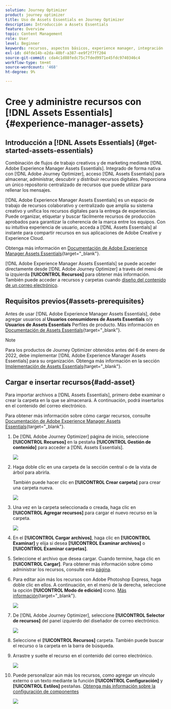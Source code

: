 ```yaml
---
solution: Journey Optimizer
product: journey optimizer
title: Uso de Assets Essentials en Journey Optimizer
description: Introducción a Assets Essentials
feature: Overview
topic: Content Management
role: User
level: Beginner
keywords: recursos, aspectos básicos, experience manager, integración
exl-id: d4fde14b-e2da-40bf-a387-ee9f2f7ff204
source-git-commit: cda4c1d88fedc75c7fded9971e45fdc9740346c4
workflow-type: tm+mt
source-wordcount: '468'
ht-degree: 9%

---
```


# Cree y administre recursos con [!DNL Assets Essentials]{#experience-manager-assets}

## Introducción a [!DNL Assets Essentials] {#get-started-assets-essentials}

Combinación de flujos de trabajo creativos y de marketing mediante [!DNL Adobe Experience Manager Assets Essentials]. Integrado de forma nativa con [!DNL Adobe Journey Optimizer], acceso [!DNL Assets Essentials] para almacenar, administrar, descubrir y distribuir recursos digitales. Proporciona un único repositorio centralizado de recursos que puede utilizar para rellenar los mensajes.

[!DNL Adobe Experience Manager Assets Essentials] es un espacio de trabajo de recursos colaborativo y centralizado que amplía su sistema creativo y unifica los recursos digitales para la entrega de experiencias. Puede organizar, etiquetar y buscar fácilmente recursos de producción aprobados para garantizar la coherencia de la marca entre los equipos. Con su intuitiva experiencia de usuario, acceda a [!DNL Assets Essentials] al instante para compartir recursos en sus aplicaciones de Adobe Creative y Experience Cloud.

Obtenga más información en [Documentación de Adobe Experience Manager Assets Essentials](https://experienceleague.adobe.com/docs/experience-manager-assets-essentials/help/introduction.html){target="_blank"}.

[!DNL Adobe Experience Manager Assets Essentials] se puede acceder directamente desde [!DNL Adobe Journey Optimizer] a través del menú de la izquierda **[!UICONTROL Recursos]** para obtener más información. También puede acceder a recursos y carpetas cuando [diseño del contenido de un correo electrónico](get-started-email-design.md).

## Requisitos previos{#assets-prerequisites}

Antes de usar [!DNL Adobe Experience Manager Assets Essentials], debe agregar usuarios al **Usuarios consumidores de Assets Essentials** o/y **Usuarios de Assets Essentials** Perfiles de producto. Más información en [Documentación de Assets Essentials](https://experienceleague.adobe.com/docs/experience-manager-assets-essentials/help/deploy-administer.html?lang=es){target="_blank"}.

>[!NOTE]
>Para los productos de Journey Optimizer obtenidos antes del 6 de enero de 2022, debe implementar [!DNL Adobe Experience Manager Assets Essentials] para su organización. Obtenga más información en la sección [Implementación de Assets Essentials](https://experienceleague.adobe.com/docs/experience-manager-assets-essentials/help/deploy-administer.html?lang=es){target="_blank"}.

## Cargar e insertar recursos{#add-asset}

Para importar archivos a [!DNL Assets Essentials], primero debe examinar o crear la carpeta en la que se almacenará. A continuación, podrá insertarlos en el contenido del correo electrónico.

Para obtener más información sobre cómo cargar recursos, consulte [Documentación de Adobe Experience Manager Assets Essentials](https://experienceleague.adobe.com/docs/experience-manager-assets-essentials/help/add-delete.html){target="_blank"}.

1. De [!DNL Adobe Journey Optimizer] página de inicio, seleccione **[!UICONTROL Recursos]** en la pestaña **[!UICONTROL Gestión de contenido]** para acceder a [!DNL Assets Essentials].

   ![](assets/media_library_1.png)

1. Haga doble clic en una carpeta de la sección central o de la vista de árbol para abrirla.

   También puede hacer clic en **[!UICONTROL Crear carpeta]** para crear una carpeta nueva.

   ![](assets/media_library_8.png)

1. Una vez en la carpeta seleccionada o creada, haga clic en **[!UICONTROL Agregar recursos]** para cargar el nuevo recurso en la carpeta.

   ![](assets/media_library_2.png)

1. En el **[!UICONTROL Cargar archivos]**, haga clic en **[!UICONTROL Examinar]** y elija si desea **[!UICONTROL Examinar archivos]** o **[!UICONTROL Examinar carpetas]**.

1. Seleccione el archivo que desea cargar. Cuando termine, haga clic en **[!UICONTROL Cargar]**. Para obtener más información sobre cómo administrar los recursos, consulte esta [página](https://experienceleague.adobe.com/docs/experience-manager-assets-essentials/help/manage-organize.html).

1. Para editar aún más los recursos con Adobe Photoshop Express, haga doble clic en ellos. A continuación, en el menú de la derecha, seleccione la opción **[!UICONTROL Modo de edición]** icono. [Más información](https://experienceleague.adobe.com/docs/experience-manager-assets-essentials/help/edit-images.html){target="_blank"}.

   ![](assets/media_library_12.png)

1. De [!DNL Adobe Journey Optimizer], seleccione **[!UICONTROL Selector de recursos]** del panel izquierdo del diseñador de correo electrónico.

   ![](assets/media_library_5.png)

1. Seleccione el **[!UICONTROL Recursos]** carpeta. También puede buscar el recurso o la carpeta en la barra de búsqueda.

1. Arrastre y suelte el recurso en el contenido del correo electrónico.

   ![](assets/media_library_6.png)

1. Puede personalizar aún más los recursos, como agregar un vínculo externo o un texto mediante la función **[!UICONTROL Configuración]** y **[!UICONTROL Estilos]** pestañas. [Obtenga más información sobre la configuración de componentes](content-components.md)

   ![](assets/media_library_13.png)

   <!--
    After adding your asset to your email, use the **[!UICONTROL Find similar Stock photos]** option to locate Stock photos that match the content, color, and composition of your image. [Learn more about Adobe Stock](stock.md).

    Note that this option is available for licensed/unlicensed Stock images and images from your Assets folder. 

    ![](assets/media_library_14.png)
    -->